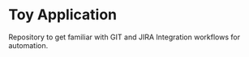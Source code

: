 # Toy Application
Repository to get familiar with GIT and JIRA Integration workflows for automation.
